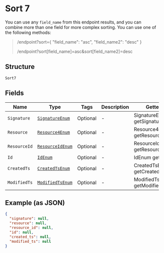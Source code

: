 
# Sort 7

You can use any `field_name` from this endpoint results, and you can combine more than one field for more complex sorting. You can use one of the following methods:

> /endpoint?sort={ "field_name": "asc", "field_name2": "desc" }
> 
> /endpoint?sort[field_name]=asc&sort[field_name2]=desc

## Structure

`Sort7`

## Fields

| Name | Type | Tags | Description | Getter | Setter |
|  --- | --- | --- | --- | --- | --- |
| `Signature` | [`SignatureEnum`](../../doc/models/signature-enum.md) | Optional | - | SignatureEnum getSignature() | setSignature(SignatureEnum signature) |
| `Resource` | [`Resource4Enum`](../../doc/models/resource-4-enum.md) | Optional | - | Resource4Enum getResource() | setResource(Resource4Enum resource) |
| `ResourceId` | [`ResourceIdEnum`](../../doc/models/resource-id-enum.md) | Optional | - | ResourceIdEnum getResourceId() | setResourceId(ResourceIdEnum resourceId) |
| `Id` | [`IdEnum`](../../doc/models/id-enum.md) | Optional | - | IdEnum getId() | setId(IdEnum id) |
| `CreatedTs` | [`CreatedTsEnum`](../../doc/models/created-ts-enum.md) | Optional | - | CreatedTsEnum getCreatedTs() | setCreatedTs(CreatedTsEnum createdTs) |
| `ModifiedTs` | [`ModifiedTsEnum`](../../doc/models/modified-ts-enum.md) | Optional | - | ModifiedTsEnum getModifiedTs() | setModifiedTs(ModifiedTsEnum modifiedTs) |

## Example (as JSON)

```json
{
  "signature": null,
  "resource": null,
  "resource_id": null,
  "id": null,
  "created_ts": null,
  "modified_ts": null
}
```

